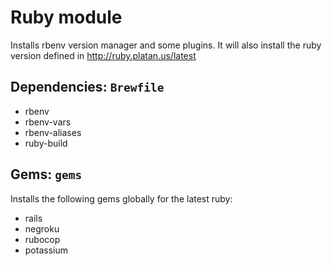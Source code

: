# Ruby module

Installs rbenv version manager and some plugins.
It will also install the ruby version defined in http://ruby.platan.us/latest

## Dependencies: `Brewfile`

- rbenv
- rbenv-vars
- rbenv-aliases
- ruby-build

## Gems: `gems`

Installs the following gems globally for the latest ruby:

- rails
- negroku
- rubocop
- potassium

